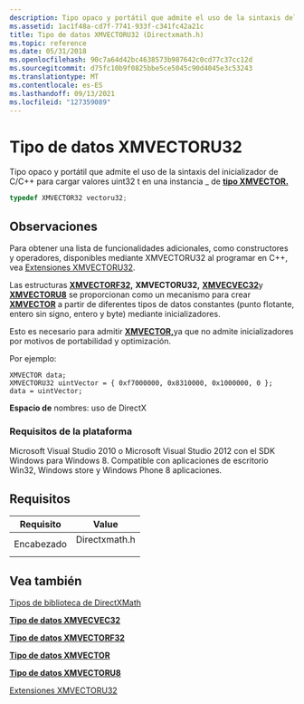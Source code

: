 ```yaml
---
description: Tipo opaco y portátil que admite el uso de la sintaxis del inicializador de C/C++ para cargar valores uint32 t en una instancia \_ de tipo XMVECTOR.
ms.assetid: 1ac1f48a-cd7f-7741-933f-c341fc42a21c
title: Tipo de datos XMVECTORU32 (Directxmath.h)
ms.topic: reference
ms.date: 05/31/2018
ms.openlocfilehash: 90c7a64d42bc4638573b987642c0cd77c37cc12d
ms.sourcegitcommit: d75fc10b9f0825bbe5ce5045c90d4045e3c53243
ms.translationtype: MT
ms.contentlocale: es-ES
ms.lasthandoff: 09/13/2021
ms.locfileid: "127359089"
---
```

# <a name="xmvectoru32-data-type"></a>Tipo de datos XMVECTORU32

Tipo opaco y portátil que admite el uso de la sintaxis del inicializador de C/C++ para cargar valores uint32 t en una instancia \_ de [**tipo XMVECTOR.**](xmvector-data-type.md)


```C++
typedef XMVECTOR32 vectoru32;
```



## <a name="remarks"></a>Observaciones

Para obtener una lista de funcionalidades adicionales, como constructores y operadores, disponibles mediante XMVECTORU32 al programar en C++, vea [Extensiones XMVECTORU32](ovw-xmvectoru32-extensions.md).

Las estructuras [**XMVECTORF32,**](xmvectorf32-data-type.md) **XMVECTORU32,** [**XMVECVEC32**](xmvectori32-data-type.md)y [**XMVECTORU8**](xmvectoru8-data-type.md) se proporcionan como un mecanismo para crear [**XMVECTOR**](xmvector-data-type.md) a partir de diferentes tipos de datos constantes (punto flotante, entero sin signo, entero y byte) mediante inicializadores.

Esto es necesario para admitir [**XMVECTOR,**](xmvector-data-type.md)ya que no admite inicializadores por motivos de portabilidad y optimización.

Por ejemplo:

``` syntax
XMVECTOR data;
XMVECTORU32 uintVector = { 0xf7000000, 0x8310000, 0x1000000, 0 };
data = uintVector;
```

**Espacio de** nombres: uso de DirectX

### <a name="platform-requirements"></a>Requisitos de la plataforma

Microsoft Visual Studio 2010 o Microsoft Visual Studio 2012 con el SDK Windows para Windows 8. Compatible con aplicaciones de escritorio Win32, Windows store y Windows Phone 8 aplicaciones.

## <a name="requirements"></a>Requisitos



| Requisito | Value |
|-------------------|------------------------------------------------------------------------------------------|
| Encabezado<br/> | <dl> <dt>Directxmath.h</dt> </dl> |



## <a name="see-also"></a>Vea también

<dl> <dt>

[Tipos de biblioteca de DirectXMath](ovw-xnamath-reference-types.md)
</dt> <dt>

[**Tipo de datos XMVECVEC32**](xmvectori32-data-type.md)
</dt> <dt>

[**Tipo de datos XMVECTORF32**](xmvectorf32-data-type.md)
</dt> <dt>

[**Tipo de datos XMVECTOR**](xmvector-data-type.md)
</dt> <dt>

[**Tipo de datos XMVECTORU8**](xmvectoru8-data-type.md)
</dt> <dt>

[Extensiones XMVECTORU32](ovw-xmvectoru32-extensions.md)
</dt> </dl>

 

 




